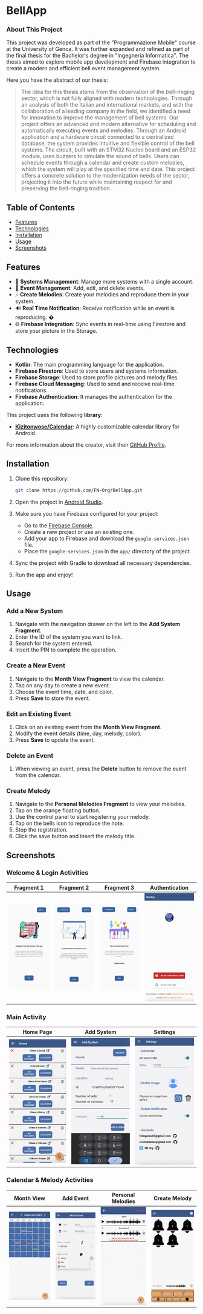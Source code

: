 # BellApp

### About This Project

This project was developed as part of the "Programmazione Mobile" course at the University of Genoa. It was further expanded and refined as part of the final thesis for the Bachelor's degree in "Ingegneria Informatica". The thesis aimed to explore mobile app development and Firebase integration to create a modern and efficient bell event management system.

Here you have the abstract of our thesis:

> The idea for this thesis stems from the observation of the bell-ringing sector, which is not fully aligned with modern technologies. 
Through an analysis of both the Italian and international markets, and with the collaboration of a leading company in the field, we identified a need for innovation to improve the management of bell systems.
Our project offers an advanced and modern alternative for scheduling and automatically executing events and melodies. Through an Android application and a hardware circuit connected to a centralized database, the system provides intuitive and flexible control of the bell systems. The circuit, built with an STM32 Nucleo board and an ESP32 module, uses buzzers to simulate the sound of bells. Users can schedule events through a calendar and create custom melodies, which the system will play at the specified time and date.
This project offers a concrete solution to the modernization needs of the sector, projecting it into the future while maintaining respect for and preserving the bell-ringing tradition.

## Table of Contents
- [Features](#features)
- [Technologies](#technologies)
- [Installation](#installation)
- [Usage](#usage)
- [Screenshots](#screenshots)

## Features
- 🔔 **Systems Management**: Manage more systems with a single account.
- 📅 **Event Management**: Add, edit, and delete events.
- 🎶 **Create Melodies**: Create your melodies and reproduce them in your system.
- 🔊 **Real Time Notification**: Receive notification while an event is reproducing. �
- 🌐 **Firebase Integration**: Sync events in real-time using Firestore and store your picture in the Storage.

## Technologies
- **Kotlin**: The main programming language for the application.
- **Firebase Firestore**: Used to store users and systems information.
- **Firebase Storage**: Used to store profile pictures and melody files.
- **Firebase Cloud Messaging**: Used to send and receive real-time notifications.
- **Firebase Authentication**: It manages the authentication for the application.

This project uses the following **library**:

- **[Kizitonwose/Calendar](https://github.com/kizitonwose/Calendar)**: A highly customizable calendar library for Android.

For more information about the creator, visit their [GitHub Profile](https://github.com/kizitonwose).

## Installation

1. Clone this repository:
    ```bash
    git clone https://github.com/FN-Org/BellApp.git
    ```

2. Open the project in [Android Studio](https://developer.android.com/studio).

3. Make sure you have Firebase configured for your project:
    - Go to the [Firebase Console](https://console.firebase.google.com/).
    - Create a new project or use an existing one.
    - Add your app to Firebase and download the `google-services.json` file.
    - Place the `google-services.json` in the `app/` directory of the project.

4. Sync the project with Gradle to download all necessary dependencies.

5. Run the app and enjoy!

## Usage

### Add a New System
1. Navigate with the navigation drawer on the left to the **Add System Fragment**.
2. Enter the ID of the system you want to link.
3. Search for the system entered.
4. Insert the PIN to complete the operation.

### Create a New Event
1. Navigate to the **Month View Fragment** to view the calendar.
2. Tap on any day to create a new event.
3. Choose the event time, date, and color.
4. Press **Save** to store the event.

### Edit an Existing Event
1. Click on an existing event from the **Month View Fragment**.
2. Modify the event details (time, day, melody, color).
3. Press **Save** to update the event.

### Delete an Event
1. When viewing an event, press the **Delete** button to remove the event from the calendar.

### Create Melody
1. Navigate to the **Personal Melodies Fragment** to view your melodies.
2. Tap on the orange floating button.
3. Use the control panel to start registering your melody.
4. Tap on the bells icon to reproduce the note.
5. Stop the registration.
6. Click the save button and insert the melody title.

## Screenshots
### Welcome & Login Activities
| Fragment 1 | Fragment 2 | Fragment 3 | Authentication |
|----------------|-----------------|---------------|----------------|
| <img src="screenshots/Fragment 1.jpg" width="200"> | <img src="screenshots/Fragment 2.jpg" width="200"> | <img src="screenshots/Fragment 3.jpg" width="200"> | <img src="screenshots/Authentication.png" width="200"> |

### Main Activity
| Home Page | Add System | Settings |
|----------------|-----------------|---------------|
| <img src="screenshots/HomePage.png" width="200"> | <img src="screenshots/AddSys.png" width="200"> | <img src="screenshots/Settings.png" width="200"> |

### Calendar & Melody Activities
| Month View | Add Event | Personal Melodies | Create Melody |
|----------------|-----------------|-----------------|---------------|
| <img src="screenshots/MonthView.png" width="200"> | <img src="screenshots/AddEvent.png" width="200"> | <img src="screenshots/PersonalMelodies.png" width="200"> | <img src="screenshots/CreateMelody.png" width="200"> |

